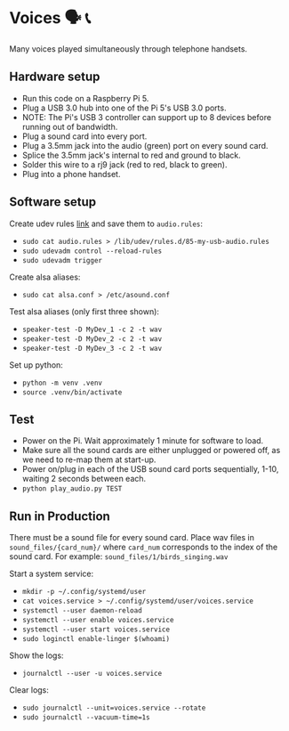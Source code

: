 # Voices 🗣️ 📞

Many voices played simultaneously through telephone handsets.


## Hardware setup

- Run this code on a Raspberry Pi 5.
- Plug a USB 3.0 hub into one of the Pi 5's USB 3.0 ports.
- NOTE: The Pi's USB 3 controller can support up to 8 devices before running out of bandwidth.
- Plug a sound card into every port.
- Plug a 3.5mm jack into the audio (green) port on every sound card.
- Splice the 3.5mm jack's internal to red and ground to black.
- Solder this wire to a rj9 jack (red to red, black to green).
- Plug into a phone handset.


## Software setup

Create udev rules [link](https://www.alsa-project.org/wiki/Changing_card_IDs_with_udev) and save them to `audio.rules`:

- `sudo cat audio.rules > /lib/udev/rules.d/85-my-usb-audio.rules`
- `sudo udevadm control --reload-rules`
- `sudo udevadm trigger`

Create alsa aliases:

- `sudo cat alsa.conf > /etc/asound.conf`

Test alsa aliases (only first three shown):

- `speaker-test -D MyDev_1 -c 2 -t wav`
- `speaker-test -D MyDev_2 -c 2 -t wav`
- `speaker-test -D MyDev_3 -c 2 -t wav`

Set up python:

- `python -m venv .venv`
- `source .venv/bin/activate`


## Test

- Power on the Pi. Wait approximately 1 minute for software to load.
- Make sure all the sound cards are either unplugged or powered off, as we need to re-map them at start-up.
- Power on/plug in each of the USB sound card ports sequentially, 1-10, waiting 2 seconds between each.
- `python play_audio.py TEST`


## Run in Production

There must be a sound file for every sound card. Place wav files in `sound_files/{card_num}/` where `card_num` corresponds to the index of the sound card. For example: `sound_files/1/birds_singing.wav`

Start a system service:

- `mkdir -p ~/.config/systemd/user`
- `cat voices.service > ~/.config/systemd/user/voices.service`
- `systemctl --user daemon-reload`
- `systemctl --user enable voices.service`
- `systemctl --user start voices.service`
- `sudo loginctl enable-linger $(whoami)`

Show the logs:

- `journalctl --user -u voices.service`

Clear logs:

- `sudo journalctl --unit=voices.service --rotate`
- `sudo journalctl --vacuum-time=1s`
